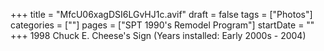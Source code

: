 +++
title = "MfcU06xagDSI6LGvHJ1c.avif"
draft = false
tags = ["Photos"]
categories = [""]
pages = ["SPT 1990's Remodel Program"]
startDate = ""
+++
1998 Chuck E. Cheese's Sign (Years installed: Early 2000s - 2004)
